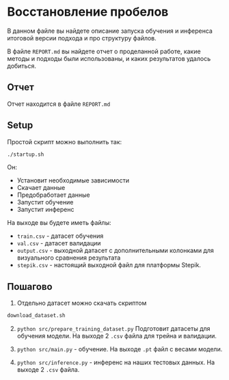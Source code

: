 # Восстановление пробелов

В данном файле вы найдете описание запуска обучения и инференса итоговой версии подхода и про структуру файлов.

В файле `REPORT.md` вы найдете отчет о проделанной работе, какие методы и подходы были использованы, и каких результатов удалось добиться.

## Отчет

Отчет находится в файле `REPORT.md`

## Setup

Простой скрипт можно выполнить так:

```bash
./startup.sh
```

Он:
- Установит необходимые зависимости
- Скачает данные
- Предобработает данные
- Запустит обучение
- Запустит инференс

На выходе вы будете иметь файлы:
- `train.csv` - датасет обучения
- `val.csv` - датасет валидации
- `output.csv` - выходной датасет с дополнительными колонками для визуального сравнения результата
- `stepik.csv` - настоящий выходной файл для платформы Stepik.

## Пошагово

1. Отдельно датасет можно скачать скриптом
```bash
download_dataset.sh
```

2. `python src/prepare_training_dataset.py` Подготовит датасеты для обучения модели. На выходе 2 `.csv` файла для трейна и валидации.


3. `python src/main.py` - обучение. На выходе `.pt` файл с весами модели.


4. `python src/inference.py` - инференс на наших тестовых данных. На выходе 2 `.csv` файла.

